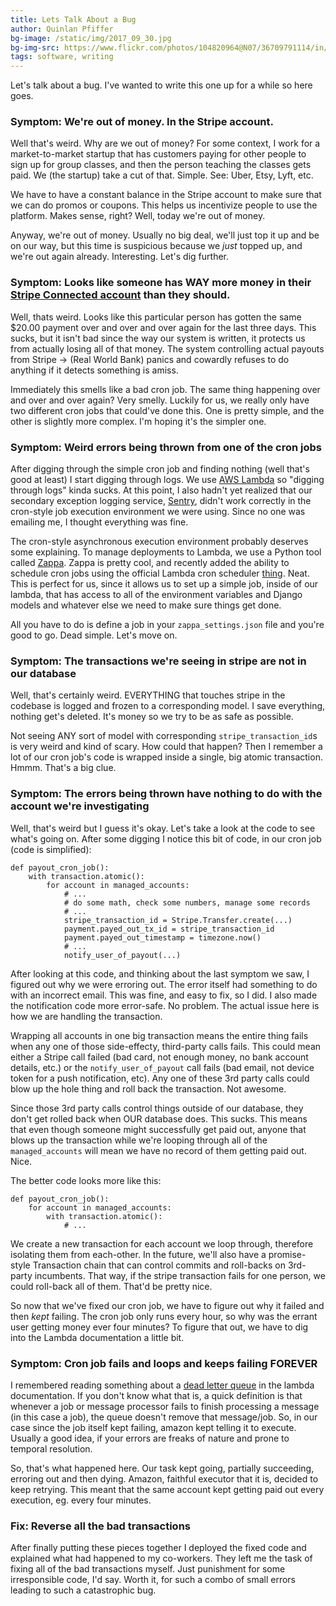 ```yaml
---
title: Lets Talk About a Bug
author: Quinlan Pfiffer
bg-image: /static/img/2017_09_30.jpg
bg-img-src: https://www.flickr.com/photos/104820964@N07/36709791114/in/datetaken-public/
tags: software, writing
---
```


Let's talk about a bug. I've wanted to write this one up for a while so here
goes.

### Symptom: We're out of money. In the Stripe account.

Well that's weird. Why are we out of money? For some context, I work for a
market-to-market startup that has customers paying for other people to sign up for
group classes, and then the person teaching the classes gets paid. We (the
startup) take a cut of that. Simple. See: Uber, Etsy, Lyft, etc.

We have to have a constant balance in the Stripe account to make sure that we
can do promos or coupons. This helps us incentivize people to use the platform.
Makes sense, right? Well, today we're out of money.

Anyway, we're out of money. Usually no big deal, we'll just top it up and be on
our way, but this time is suspicious because we *just* topped up, and we're out
again already. Interesting. Let's dig further.

### Symptom: Looks like someone has WAY more money in their [Stripe Connected account](https://stripe.com/connect) than they should.

Well, thats weird. Looks like this particular person has gotten the same $20.00
payment over and over and over again for the last three days. This sucks, but it
isn't bad since the way our system is written, it protects us from actually
losing all of that money. The system controlling actual payouts from Stripe ->
(Real World Bank) panics and cowardly refuses to do anything if it detects
something is amiss.

Immediately this smells like a bad cron job. The same thing happening over and
over and over again? Very smelly. Luckily for us, we really only have two
different cron jobs that could've done this. One is pretty simple, and the other
is slightly more complex. I'm hoping it's the simpler one.

### Symptom: Weird errors being thrown from one of the cron jobs

After digging through the simple cron job and finding nothing (well that's good
at least) I start digging through logs. We use [AWS Lambda](https://aws.amazon.com/lambda/)
so "digging through logs" kinda sucks. At this point, I also hadn't yet realized
that our secondary exception logging service, [Sentry](https://sentry.io/iat-labs/),
didn't work correctly in the cron-style job execution environment we were using.
Since no one was emailing me, I thought everything was fine.

The cron-style asynchronous execution environment probably deserves some
explaining. To manage deployments to Lambda, we use a Python tool called
[Zappa](https://github.com/Miserlou/Zappa). Zappa is pretty cool, and recently
added the ability to schedule cron jobs using the official Lambda cron scheduler
[thing](http://docs.aws.amazon.com/lambda/latest/dg/with-scheduled-events.html).
Neat. This is perfect for us, since it allows us to set up a simple job, inside
of our lambda, that has access to all of the environment variables and Django
models and whatever else we need to make sure things get done.

All you have to do is define a job in your `zappa_settings.json` file and you're
good to go. Dead simple. Let's move on.

### Symptom: The transactions we're seeing in stripe are not in our database

Well, that's certainly weird. EVERYTHING that touches stripe in the codebase is
logged and frozen to a corresponding model. I save everything, nothing get's
deleted. It's money so we try to be as safe as possible.

Not seeing ANY sort of model with corresponding `stripe_transaction_id`s is very
weird and kind of scary. How could that happen? Then I remember a lot of our
cron job's code is wrapped inside a single, big atomic transaction. Hmmm. That's
a big clue.

### Symptom: The errors being thrown have nothing to do with the account we're investigating

Well, that's weird but I guess it's okay. Let's take a look at the code to see
what's going on. After some digging I notice this bit of code, in our cron job
(code is simplified):

```
def payout_cron_job():
    with transaction.atomic():
        for account in managed_accounts:
            # ...
            # do some math, check some numbers, manage some records
            # ...
            stripe_transaction_id = Stripe.Transfer.create(...)
            payment.payed_out_tx_id = stripe_transaction_id
            payment.payed_out_timestamp = timezone.now()
            # ...
            notify_user_of_payout(...)
```

After looking at this code, and thinking about the last symptom we saw, I
figured out why we were erroring out. The error itself had something to do with
an incorrect email. This was fine, and easy to fix, so I did. I also made the
notification code more error-safe. No problem. The actual issue here is how we are
handling the transaction.

Wrapping all accounts in one big transaction means the entire thing fails when
any one of those side-effecty, third-party calls fails. This could mean either
a Stripe call failed (bad card, not enough money, no bank account details, etc.)
or the `notify_user_of_payout` call fails (bad email, not device token for a
push notification, etc). Any one of these 3rd party calls could blow up the hole
thing and roll back the transaction. Not awesome.

Since those 3rd party calls control things outside of our database, they don't
get rolled back when OUR database does. This sucks. This means that even though
someone might successfully get paid out, anyone that blows up the transaction
while we're looping through all of the `managed_accounts` will mean we have no
record of them getting paid out. Nice.

The better code looks more like this:

```
def payout_cron_job():
    for account in managed_accounts:
        with transaction.atomic():
            # ...
```

We create a new transaction for each account we loop through, therefore
isolating them from each-other. In the future, we'll also have a promise-style
Transaction chain that can control commits and roll-backs on 3rd-party
incumbents. That way, if the stripe transaction fails for one person, we could
roll-back all of them. That'd be pretty nice.

So now that we've fixed our cron job, we have to figure out why it failed and
then *kept* failing. The cron job only runs every hour, so why was the errant
user getting money ever four minutes? To figure that out, we have to dig into
the Lambda documentation a little bit.

### Symptom: Cron job fails and loops and keeps failing FOREVER

I remembered reading something about a [dead letter queue](https://en.wikipedia.org/wiki/Dead_letter_queue) 
in the lambda documentation. If you don't know what that is, a quick definition
is that whenever a job or message processor fails to finish processing a
message (in this case a job), the queue doesn't remove that message/job. So, in
our case since the job itself kept failing, amazon kept telling it to
execute. Usually a good idea, if your errors are freaks of nature and prone to
temporal resolution.

So, that's what happened here. Our task kept going, partially succeeding,
erroring out and then dying. Amazon, faithful executor that it is, decided
to keep retrying. This meant that the same account kept getting paid out
every execution, eg. every four minutes.

### Fix: Reverse all the bad transactions

After finally putting these pieces together I deployed the fixed code and
explained what had happened to my co-workers. They left me the task of fixing
all of the bad transactions myself. Just punishment for some irresponsible code, I'd say.
Worth it, for such a combo of small errors leading to such a catastrophic bug.
